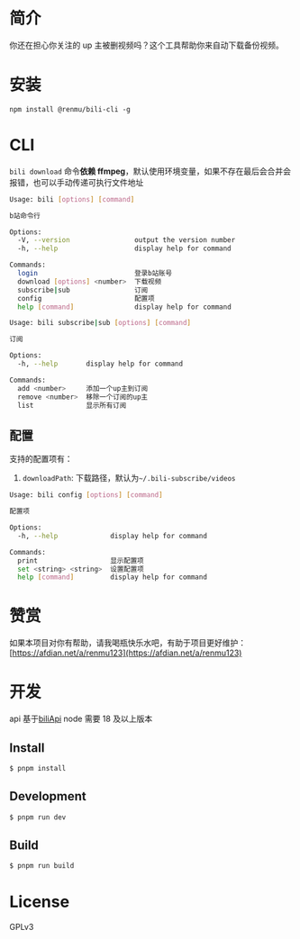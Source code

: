 # 简介

你还在担心你关注的 up 主被删视频吗？这个工具帮助你来自动下载备份视频。

# 安装

`npm install @renmu/bili-cli -g`

# CLI

`bili download` 命令**依赖 ffmpeg**，默认使用环境变量，如果不存在最后会合并会报错，也可以手动传递可执行文件地址

```bash
Usage: bili [options] [command]

b站命令行

Options:
  -V, --version                output the version number
  -h, --help                   display help for command

Commands:
  login                        登录b站账号
  download [options] <number>  下载视频
  subscribe|sub                订阅
  config                       配置项
  help [command]               display help for command
```

```bash
Usage: bili subscribe|sub [options] [command]

订阅

Options:
  -h, --help       display help for command

Commands:
  add <number>     添加一个up主到订阅
  remove <number>  移除一个订阅的up主
  list             显示所有订阅
```

## 配置

支持的配置项有：

1. `downloadPath`: 下载路径，默认为`~/.bili-subscribe/videos`

```bash
Usage: bili config [options] [command]

配置项

Options:
  -h, --help             display help for command

Commands:
  print                  显示配置项
  set <string> <string>  设置配置项
  help [command]         display help for command
```

# 赞赏

如果本项目对你有帮助，请我喝瓶快乐水吧，有助于项目更好维护：[https://afdian.net/a/renmu123](https://afdian.net/a/renmu123)

# 开发

api 基于[biliApi](https://github.com/renmu123/biliAPI)
node 需要 18 及以上版本

## Install

```bash
$ pnpm install
```

## Development

```bash
$ pnpm run dev
```

## Build

```bash
$ pnpm run build
```

# License

GPLv3
